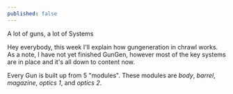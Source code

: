 ```yaml
---
published: false
---
```


A lot of guns, a lot of Systems

<!--excerpt-->

Hey everybody, this week I'll explain how gungeneration in chrawl works. As a note, I have not yet finished GunGen, however most of the key systems are in place and it's all down to content now.

Every Gun is built up from 5 "modules". These modules are *body*, *barrel*, *magazine*, *optics 1*, and *optics 2*.